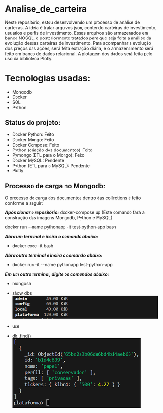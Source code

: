 # Analise_de_carteira
Neste repositório, estou desenvolvendo um processo de análise de carteiras. A ideia é tratar arquivos json, contendo carteiras de investimento, usuarios e perfis de investimento. Esses arquivos são armazenados em banco NOSQL, e posteriormente tratados para que seja feita a análise da evolução dessas carteiras de investimento. 
Para acompanhar a evolução dos preços das ações, será feita extração diária, e o armazenamento será feito em banco de dados relacional. 
A plotagem dos dados será feita pelo uso da biblioteca Plotly.

# Tecnologias usadas:
* Mongodb
* Docker
* SQL
* Python

## Status do projeto:
* Docker Python: Feito
* Docker Mongo: Feito
* Docker Compose: Feito
* Python (criação dos documentos): Feito
* Pymongo (ETL para o Mongo): Feito
* Docker MySQL: Pendente
* Python (ETL para o MySQL): Pendente
* Plotly

## Processo de carga no Mongodb:
O processo de carga dos documentos dentro das collections é feito conforme a seguir:

***Após clonar o repositório:***
docker-compose up (Este comando fará a construção das imagens Mongodb, Python e MySQL)

docker run --name pythonapp  -it  test-python-app bash

***Abra um terminal e insira o comando abaixo:*** <br>
* docker exec -it <mongo container> bash

***Abra outro terminal e insira o comando abaixo:***
* docker run -it --name pythonapp test-python-app

***Em um outro terminal, digite os comandos abaixo:***
* mongosh
* show dbs
![alt text](imagens/show_dbs.png)  <br>

* use <banco de dados>  <br>
* db.<collection>.find()  <br>
![alt text](imagens/collection_find.png)  <br>



